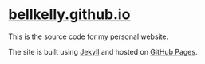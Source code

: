 # [bellkelly.github.io](https://bellkelly.github.io/)

This is the source code for my personal website.

The site is built using [Jekyll](https://jekyllrb.com/) and hosted on [GitHub Pages](https://pages.github.com/).
